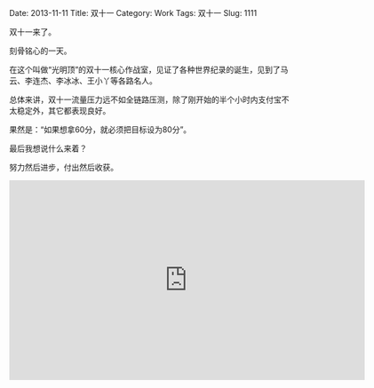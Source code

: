 Date: 2013-11-11
Title: 双十一
Category: Work
Tags: 双十一
Slug: 1111

双十一来了。

刻骨铭心的一天。

在这个叫做“光明顶”的双十一核心作战室，见证了各种世界纪录的诞生，见到了马云、李连杰、李冰冰、王小丫等各路名人。

总体来讲，双十一流量压力远不如全链路压测，除了刚开始的半个小时内支付宝不太稳定外，其它都表现良好。

果然是：“如果想拿60分，就必须把目标设为80分”。

最后我想说什么来着？

努力然后进步，付出然后收获。

<iframe height=360 width=640 src="http://vodcdn.video.taobao.com/player/ugc/tb_ugc_bytes_core_player_loader.swf?version=1.0.20131031&vid=10794012&uid=1067522205&p=1&t=1&rid=&random=6666&autoplay=false" frameborder=0 quality="best" allowfullscreen></iframe>